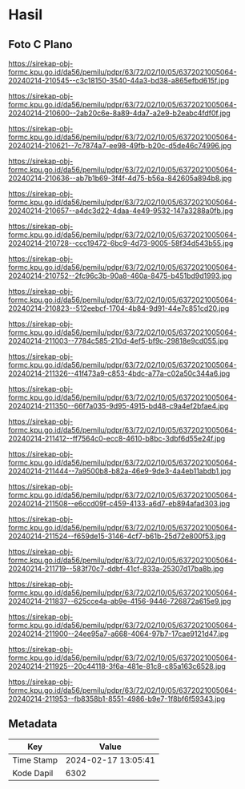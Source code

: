 # Hasil

## Foto C Plano

https://sirekap-obj-formc.kpu.go.id/da56/pemilu/pdpr/63/72/02/10/05/6372021005064-20240214-210545--c3c18150-3540-44a3-bd38-a865efbd615f.jpg

https://sirekap-obj-formc.kpu.go.id/da56/pemilu/pdpr/63/72/02/10/05/6372021005064-20240214-210600--2ab20c6e-8a89-4da7-a2e9-b2eabc4fdf0f.jpg

https://sirekap-obj-formc.kpu.go.id/da56/pemilu/pdpr/63/72/02/10/05/6372021005064-20240214-210621--7c7874a7-ee98-49fb-b20c-d5de46c74996.jpg

https://sirekap-obj-formc.kpu.go.id/da56/pemilu/pdpr/63/72/02/10/05/6372021005064-20240214-210636--ab7b1b69-3f4f-4d75-b56a-842605a894b8.jpg

https://sirekap-obj-formc.kpu.go.id/da56/pemilu/pdpr/63/72/02/10/05/6372021005064-20240214-210657--a4dc3d22-4daa-4e49-9532-147a3288a0fb.jpg

https://sirekap-obj-formc.kpu.go.id/da56/pemilu/pdpr/63/72/02/10/05/6372021005064-20240214-210728--ccc19472-6bc9-4d73-9005-58f34d543b55.jpg

https://sirekap-obj-formc.kpu.go.id/da56/pemilu/pdpr/63/72/02/10/05/6372021005064-20240214-210752--2fc96c3b-90a8-460a-8475-b451bd9d1993.jpg

https://sirekap-obj-formc.kpu.go.id/da56/pemilu/pdpr/63/72/02/10/05/6372021005064-20240214-210823--512eebcf-1704-4b84-9d91-44e7c851cd20.jpg

https://sirekap-obj-formc.kpu.go.id/da56/pemilu/pdpr/63/72/02/10/05/6372021005064-20240214-211003--7784c585-210d-4ef5-bf9c-29818e9cd055.jpg

https://sirekap-obj-formc.kpu.go.id/da56/pemilu/pdpr/63/72/02/10/05/6372021005064-20240214-211326--41f473a9-c853-4bdc-a77a-c02a50c344a6.jpg

https://sirekap-obj-formc.kpu.go.id/da56/pemilu/pdpr/63/72/02/10/05/6372021005064-20240214-211350--66f7a035-9d95-4915-bd48-c9a4ef2bfae4.jpg

https://sirekap-obj-formc.kpu.go.id/da56/pemilu/pdpr/63/72/02/10/05/6372021005064-20240214-211412--ff7564c0-ecc8-4610-b8bc-3dbf6d55e24f.jpg

https://sirekap-obj-formc.kpu.go.id/da56/pemilu/pdpr/63/72/02/10/05/6372021005064-20240214-211444--7a9500b8-b82a-46e9-9de3-4a4eb11abdb1.jpg

https://sirekap-obj-formc.kpu.go.id/da56/pemilu/pdpr/63/72/02/10/05/6372021005064-20240214-211508--e6ccd09f-c459-4133-a6d7-eb894afad303.jpg

https://sirekap-obj-formc.kpu.go.id/da56/pemilu/pdpr/63/72/02/10/05/6372021005064-20240214-211524--f659de15-3146-4cf7-b61b-25d72e800f53.jpg

https://sirekap-obj-formc.kpu.go.id/da56/pemilu/pdpr/63/72/02/10/05/6372021005064-20240214-211719--583f70c7-ddbf-41cf-833a-25307d17ba8b.jpg

https://sirekap-obj-formc.kpu.go.id/da56/pemilu/pdpr/63/72/02/10/05/6372021005064-20240214-211837--625cce4a-ab9e-4156-9446-726872a615e9.jpg

https://sirekap-obj-formc.kpu.go.id/da56/pemilu/pdpr/63/72/02/10/05/6372021005064-20240214-211900--24ee95a7-a668-4064-97b7-17cae9121d47.jpg

https://sirekap-obj-formc.kpu.go.id/da56/pemilu/pdpr/63/72/02/10/05/6372021005064-20240214-211925--20c44118-3f6a-481e-81c8-c85a163c6528.jpg

https://sirekap-obj-formc.kpu.go.id/da56/pemilu/pdpr/63/72/02/10/05/6372021005064-20240214-211953--fb8358b1-8551-4986-b9e7-1f8bf6f59343.jpg


## Metadata

| Key        | Value               |
| ---------- | ------------------- |
| Time Stamp | 2024-02-17 13:05:41 |
| Kode Dapil | 6302                |



